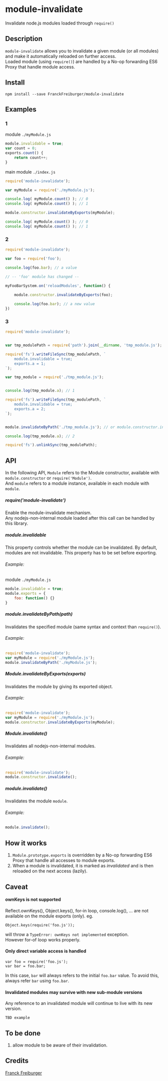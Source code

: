 # module-invalidate
Invalidate node.js modules loaded through `require()`


## Description
`module-invalidate` allows you to invalidate a given module (or all modules) and make it automatically reloaded on further access.  
Loaded module (using `require()`) are handled by a No-op forwarding ES6 Proxy that handle module access.  


## Install

`npm install --save FranckFreiburger/module-invalidate`


## Examples

### 1

module `./myModule.js`
```JavaScript
module.invalidable = true;
var count = 0;
exports.count() {
	return count++;
}
```

main module `./index.js`
```JavaScript
require('module-invalidate');

var myModule = require('./myModule.js');

console.log( myModule.count() ); // 0
console.log( myModule.count() ); // 1

module.constructor.invalidateByExports(myModule);

console.log( myModule.count() ); // 0
console.log( myModule.count() ); // 1
```


### 2

```JavaScript
require('module-invalidate');

var foo = require('foo');

console.log(foo.bar); // a value

// -- 'foo' module has changed --

myFooBarSystem.on('reloadModules', function() {
	
	module.constructor.invalidateByExports(foo);

	console.log(foo.bar); // a new value
})
```


### 3

```JavaScript
require('module-invalidate');


var tmp_modulePath = require('path').join(__dirname, 'tmp_module.js');

require('fs').writeFileSync(tmp_modulePath, `
	module.invalidable = true;
	exports.a = 1;
`);

var tmp_module = require('./tmp_module.js');


console.log(tmp_module.a); // 1

require('fs').writeFileSync(tmp_modulePath, `
	module.invalidable = true;
	exports.a = 2;
`);


module.invalidateByPath('./tmp_module.js'); // or module.constructor.invalidateByExports(tmp_module)

console.log(tmp_module.a); // 2

require('fs').unlinkSync(tmp_modulePath);

```


## API

In the following API, `Module` refers to the Module constructor, available with `module.constructor` or `require('Module')`.  
And `module` refers to a module instance, available in each module with `module`.


##### require('module-invalidate')
Enable the module-invalidate mechanism.  
Any nodejs-non-internal module loaded after this call can be handled by this library.


##### module.invalidable
This property controls whether the module can be invalidated. By default, modules are not invalidable. This property has to be set before exporting.

###### Example:
module `./myModule.js`
```JavaScript
module.invalidable = true;
module.exports = {
	foo: function() {}
}
```

##### module.invalidateByPath(path)
Invalidates the specified module (same syntax and context than `require()`).

###### Example:
```JavaScript
require('module-invalidate');
var myModule = require('./myModule.js');
module.invalidateByPath('./myModule.js');
```


##### Module.invalidateByExports(exports)
Invalidates the module by giving its exported object.

###### Example:
```JavaScript
require('module-invalidate');
var myModule = require('./myModule.js');
module.constructor.invalidateByExports(myModule);
```


##### Module.invalidate()
Invalidates all nodejs-non-internal modules.  


###### Example:
```JavaScript
require('module-invalidate');
module.constructor.invalidate();
```


##### module.invalidate()
Invalidates the module `module`.

###### Example:
```JavaScript
module.invalidate();
```


## How it works

1. `Module.prototype.exports` is overridden by a No-op forwarding ES6 Proxy that handle all accesses to module exports.
1. When a module is invalidated, it is marked as *invalidated* and is then reloaded on the next access (lazily).



## Caveat


#### ownKeys is not supported

Reflect.ownKeys(), Object.keys(), for-in loop, console.log(), ... are not available on the module exports (only).
eg.
```
Object.keys(require('foo.js'));
```
will throw a `TypeError: ownKeys not implemented` exception.  
However for-of loop works properly.


#### Only direct variable access is handled
```  
var foo = require('foo.js');
var bar = foo.bar;
```
In this case, `bar` will always refers to the initial `foo.bar` value. To avoid this, always refer `bar` using `foo.bar`.


#### Invalidated modules may survive with new sub-module versions
Any reference to an invalidated module will continue to live with its new version.

```
TBD example  
```

## To be done

1. allow module to be aware of their invalidation.


## Credits

[Franck Freiburger](https://www.franck-freiburger.com)

